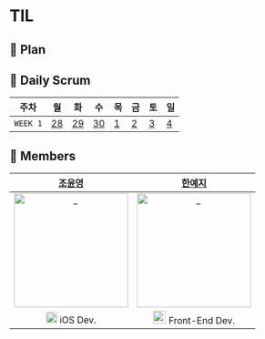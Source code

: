 # TIL

## 📖 Plan

## 📅 Daily Scrum 

| 주차 | 월 | 화 | 수 | 목 | 금 | 토 | 일 |
| -------- | --- | ------------------------------------------------------------------------------------ | ------------------------------------------------------------------------------------ | ------------------------------------------------------------------------------------ | ------------------------------------------------------------------------------------ | ------------------------------------------------------------------------------------ | --- | 
| `WEEK 1` | [28](https://github.com/YY-TIL/TIL/wiki/6_28) | [29]() | [30]()| [1]() | [2]() | [3]() | [4]() | 


## 👭 Members

|  [조윤영](https://github.com/Choyoonyoung98)  |  [한예지](https://github.com/yeji9175)  |  
| :----------: |  :--------:  | 
| <img src="https://avatars.githubusercontent.com/u/39290117?v=4" width=200px alt="_"/> | <img src="https://avatars.githubusercontent.com/u/39231606?v=4" width=200px alt="_"/> | 
| <img src="https://user-images.githubusercontent.com/39231606/123516779-c9b08180-d6d8-11eb-96be-1c3d9dc3ce9c.png" width=20px alt="_"/> iOS Dev. | <img src="https://y0c.github.io/images/js.png" width=23px> Front-End Dev. | 
